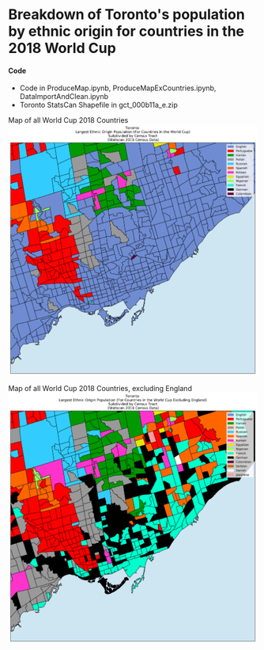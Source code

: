 # Breakdown of Toronto's population by ethnic origin for countries in the 2018 World Cup

#### Code
- Code in ProduceMap.ipynb, ProduceMapExCountries.ipynb, DataImportAndClean.ipynb 
- Toronto StatsCan Shapefile in gct_000b11a_e.zip

Map of all World Cup 2018 Countries
![alt text](https://raw.githubusercontent.com/daveveitch/Projects/master/WorldCupMap/WCMap.png)

Map of all World Cup 2018 Countries, excluding England
![alt text](https://raw.githubusercontent.com/daveveitch/Projects/master/WorldCupMap/WCMapExCountries.png)
